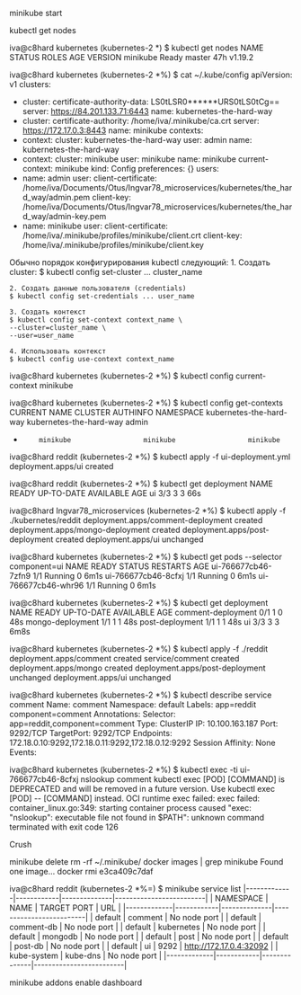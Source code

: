 minikube start

kubectl get nodes


iva@c8hard kubernetes (kubernetes-2 *) $ kubectl get nodes
NAME       STATUS   ROLES    AGE   VERSION
minikube   Ready    master   47h   v1.19.2

iva@c8hard kubernetes (kubernetes-2 *%) $ cat ~/.kube/config
apiVersion: v1
clusters:
- cluster:
    certificate-authority-data: LS0tLSR0******URS0tLS0tCg==
    server: https://84.201.133.71:6443
  name: kubernetes-the-hard-way
- cluster:
    certificate-authority: /home/iva/.minikube/ca.crt
    server: https://172.17.0.3:8443
  name: minikube
contexts:
- context:
    cluster: kubernetes-the-hard-way
    user: admin
  name: kubernetes-the-hard-way
- context:
    cluster: minikube
    user: minikube
  name: minikube
current-context: minikube
kind: Config
preferences: {}
users:
- name: admin
  user:
    client-certificate: /home/iva/Documents/Otus/Ingvar78_microservices/kubernetes/the_hard_way/admin.pem
    client-key: /home/iva/Documents/Otus/Ingvar78_microservices/kubernetes/the_hard_way/admin-key.pem
- name: minikube
  user:
    client-certificate: /home/iva/.minikube/profiles/minikube/client.crt
    client-key: /home/iva/.minikube/profiles/minikube/client.key


Обычно порядок конфигурирования kubectl следующий:
    1. Создать cluster:
    $ kubectl config set-cluster ... cluster_name

    2. Создать данные пользователя (credentials)
    $ kubectl config set-credentials ... user_name

    3. Создать контекст
    $ kubectl config set-context context_name \
    --cluster=cluster_name \
    --user=user_name

    4. Использовать контекст
    $ kubectl config use-context context_name

iva@c8hard kubernetes (kubernetes-2 *%) $ kubectl config current-context
minikube

iva@c8hard kubernetes (kubernetes-2 *%) $ kubectl config get-contexts
CURRENT   NAME                      CLUSTER                   AUTHINFO   NAMESPACE
          kubernetes-the-hard-way   kubernetes-the-hard-way   admin
*         minikube                  minikube                  minikube


iva@c8hard reddit (kubernetes-2 *%) $ kubectl apply -f ui-deployment.yml
deployment.apps/ui created

iva@c8hard reddit (kubernetes-2 *%) $ kubectl get deployment
NAME   READY   UP-TO-DATE   AVAILABLE   AGE
ui     3/3     3            3           66s


iva@c8hard Ingvar78_microservices (kubernetes-2 *%) $ kubectl apply -f ./kubernetes/reddit
deployment.apps/comment-deployment created
deployment.apps/mongo-deployment created
deployment.apps/post-deployment created
deployment.apps/ui unchanged

iva@c8hard kubernetes (kubernetes-2 *%) $ kubectl get pods --selector component=ui
NAME                  READY   STATUS    RESTARTS   AGE
ui-766677cb46-7zfn9   1/1     Running   0          6m1s
ui-766677cb46-8cfxj   1/1     Running   0          6m1s
ui-766677cb46-whr96   1/1     Running   0          6m1s

iva@c8hard kubernetes (kubernetes-2 *%) $ kubectl get deployment
NAME                 READY   UP-TO-DATE   AVAILABLE   AGE
comment-deployment   0/1     1            0           48s
mongo-deployment     1/1     1            1           48s
post-deployment      1/1     1            1           48s
ui                   3/3     3            3           6m8s

iva@c8hard kubernetes (kubernetes-2 *%) $ kubectl apply -f ./reddit
deployment.apps/comment created
service/comment created
deployment.apps/mongo created
deployment.apps/post-deployment unchanged
deployment.apps/ui unchanged

iva@c8hard kubernetes (kubernetes-2 *%) $ kubectl describe service comment
Name:              comment
Namespace:         default
Labels:            app=reddit
                   component=comment
Annotations:       <none>
Selector:          app=reddit,component=comment
Type:              ClusterIP
IP:                10.100.163.187
Port:              <unset>  9292/TCP
TargetPort:        9292/TCP
Endpoints:         172.18.0.10:9292,172.18.0.11:9292,172.18.0.12:9292
Session Affinity:  None
Events:            <none>

iva@c8hard kubernetes (kubernetes-2 *%) $ kubectl exec -ti ui-766677cb46-8cfxj nslookup comment
kubectl exec [POD] [COMMAND] is DEPRECATED and will be removed in a future version. Use kubectl exec [POD] -- [COMMAND] instead.
OCI runtime exec failed: exec failed: container_linux.go:349: starting container process caused "exec: \"nslookup\": executable file not found in $PATH": unknown
command terminated with exit code 126


Crush

minikube delete
rm -rf ~/.minikube/
docker images | grep minikube
Found one image...
docker rmi e3ca409c7daf


iva@c8hard reddit (kubernetes-2 *%=) $ minikube service list
|-------------|------------|--------------|-------------------------|
|  NAMESPACE  |    NAME    | TARGET PORT  |           URL           |
|-------------|------------|--------------|-------------------------|
| default     | comment    | No node port |
| default     | comment-db | No node port |
| default     | kubernetes | No node port |
| default     | mongodb    | No node port |
| default     | post       | No node port |
| default     | post-db    | No node port |
| default     | ui         |         9292 | http://172.17.0.4:32092 |
| kube-system | kube-dns   | No node port |
|-------------|------------|--------------|-------------------------|


minikube addons enable dashboard
